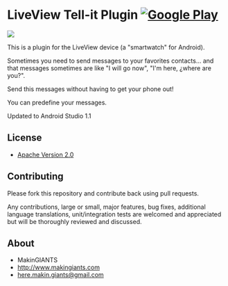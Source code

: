 # LiveView Tell-it Plugin [![Google Play](http://developer.android.com/images/brand/en_generic_rgb_wo_45.png)](https://play.google.com/store/apps/details?id=com.makingiants.tellit)

<a href="https://play.google.com/store/apps/details?id=com.makingiants.tellit" alt="Download from Google Play">
	<img src="http://1.bp.blogspot.com/-EmIVGoZa0QU/UMoeGXzviNI/AAAAAAAABlQ/F26XPTA-MhU/s640/tell+it+banner.png">
</a>

This is a plugin for the LiveView device
(a "smartwatch" for Android).

Sometimes you need to send messages to your favorites contacts...
and that messages sometimes are like "I will go now", "I'm here, ¿where are you?".

Send this messages without having to get your phone out!

You can predefine your messages.

Updated to Android Studio 1.1


## License

* [Apache Version 2.0](http://www.apache.org/licenses/LICENSE-2.0.html)


## Contributing

Please fork this repository and contribute back using pull requests.

Any contributions, large or small, major features, bug fixes, additional
language translations, unit/integration tests are welcomed and appreciated
but will be thoroughly reviewed and discussed.


## About
	
+ MakinGIANTS
+ http://www.makingiants.com
+ here.makin.giants@gmail.com